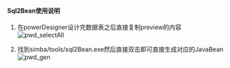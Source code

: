 #### Sql2Bean使用说明
1. 在powerDesigner设计完数据表之后直接复制preview的内容
![pwd_selectAll](https://i.loli.net/2018/06/26/5b319b53b8c16.png)

2. 找到simba/tools/sql2Bean.exe然后直接双击即可直接生成对应的JavaBean
![pwd_gen](https://i.loli.net/2018/06/26/5b319c0408c19.png)
